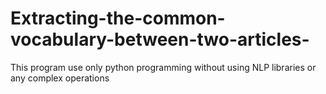 # Extracting-the-common-vocabulary-between-two-articles-
This program use only python programming without using NLP libraries or any complex operations

